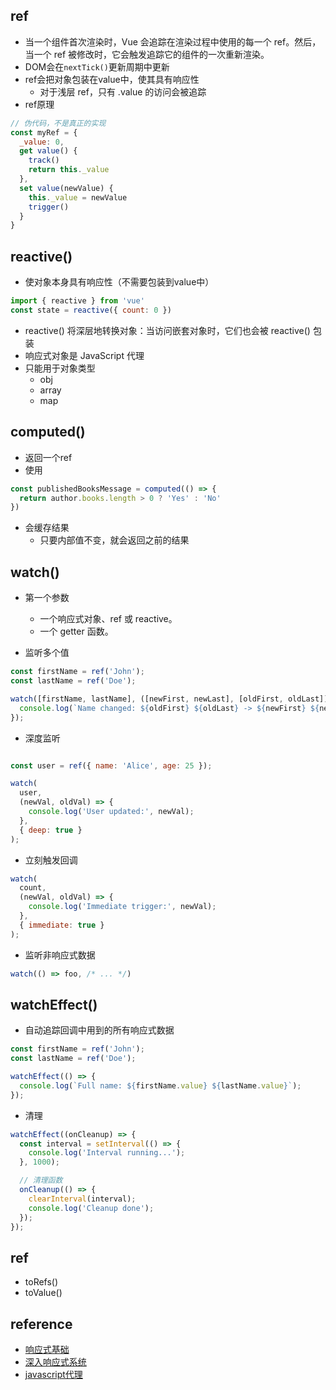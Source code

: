 

## ref
+ 当一个组件首次渲染时，Vue 会追踪在渲染过程中使用的每一个 ref。然后，当一个 ref 被修改时，它会触发追踪它的组件的一次重新渲染。
+ DOM会在`nextTick()`更新周期中更新
+ ref会把对象包装在value中，使其具有响应性
    + 对于浅层 ref，只有 .value 的访问会被追踪
+ ref原理
```js
// 伪代码，不是真正的实现
const myRef = {
  _value: 0,
  get value() {
    track()
    return this._value
  },
  set value(newValue) {
    this._value = newValue
    trigger()
  }
}
```

## reactive()
+ 使对象本身具有响应性（不需要包装到value中）
```js
import { reactive } from 'vue'
const state = reactive({ count: 0 })
```
+ reactive() 将深层地转换对象：当访问嵌套对象时，它们也会被 reactive() 包装
+ 响应式对象是 JavaScript 代理
+ 只能用于对象类型
    + obj
    + array
    + map


## computed()
+ 返回一个ref
+ 使用
```js
const publishedBooksMessage = computed(() => {
  return author.books.length > 0 ? 'Yes' : 'No'
})
```
+ 会缓存结果
    + 只要内部值不变，就会返回之前的结果


## watch()

+ 第一个参数
  + 一个响应式对象、ref 或 reactive。
  + 一个 getter 函数。

+ 监听多个值
```js
const firstName = ref('John');
const lastName = ref('Doe');

watch([firstName, lastName], ([newFirst, newLast], [oldFirst, oldLast]) => {
  console.log(`Name changed: ${oldFirst} ${oldLast} -> ${newFirst} ${newLast}`);
});

```

+ 深度监听
```js

const user = ref({ name: 'Alice', age: 25 });

watch(
  user,
  (newVal, oldVal) => {
    console.log('User updated:', newVal);
  },
  { deep: true }
);

```

+ 立刻触发回调
```js
watch(
  count,
  (newVal, oldVal) => {
    console.log('Immediate trigger:', newVal);
  },
  { immediate: true }
);

```

+ 监听非响应式数据
```js
watch(() => foo, /* ... */)
```

## watchEffect()

+ 自动追踪回调中用到的所有响应式数据
```js
const firstName = ref('John');
const lastName = ref('Doe');

watchEffect(() => {
  console.log(`Full name: ${firstName.value} ${lastName.value}`);
});
```
+ 清理
```js
watchEffect((onCleanup) => {
  const interval = setInterval(() => {
    console.log('Interval running...');
  }, 1000);

  // 清理函数
  onCleanup(() => {
    clearInterval(interval);
    console.log('Cleanup done');
  });
});

```

## ref
+ toRefs()
+ toValue()

## reference
+ [响应式基础](https://cn.vuejs.org/guide/essentials/reactivity-fundamentals.html)
+ [深入响应式系统](https://cn.vuejs.org/guide/extras/reactivity-in-depth)
+ [javascript代理](https://developer.mozilla.org/en-US/docs/Web/JavaScript/Reference/Global_Objects/Proxy)